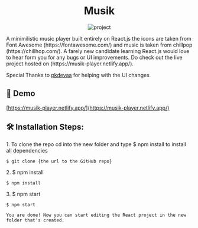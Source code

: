 <h1 align="center">Musik</h1>

<p align="center"><img src="https://socialify.git.ci/Maherukh/MusikPlayer/image?forks=1&amp;language=1&amp;owner=1&amp;pulls=1&amp;stargazers=1&amp;theme=Dark" alt="project"></p>

<p>A minimilistic music player built entirely on React.js the icons are taken from Font Awesome (https://fontawesome.com/) and music is taken from chillpop (https://chillhop.com/). A farely new candidate learning React.js would love to hear form you for any bugs or UI improvements. Do check out the live project hosted on (https://musik-player.netlify.app/).</p>

<p>Special Thanks to <a href="https://github.com/pkdevaa">pkdevaa</a> for helping with the UI changes</p>

<h2>🚀 Demo</h2>

[https://musik-player.netlify.app/](https://musik-player.netlify.app/)

<h2>🛠️ Installation Steps:</h2>

<p>1. To clone the repo cd into the new folder and type $ npm install to install all dependencies</p>

```
$ git clone {the url to the GitHub repo}
```

<p>2. $ npm install</p>

```
$ npm install
```

<p>3. $ npm start</p>

```
$ npm start
```

```
You are done! Now you can start editing the React project in the new folder that's created.
```
